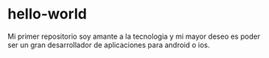 # hello-world
Mi primer repositorio
soy amante a la tecnologia y mi mayor deseo es poder ser un gran desarrollador de aplicaciones para 
android o ios.

